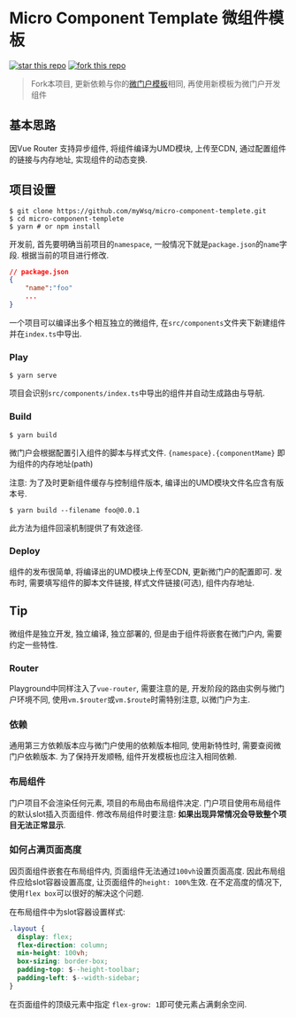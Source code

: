 # Micro Component Template 微组件模板

[![star this repo](http://githubbadges.com/star.svg?user=myWsq&repo=micro-component-template&style=default)](https://github.com/myWsq/micro-component-template)
[![fork this repo](http://githubbadges.com/fork.svg?user=myWsq&repo=micro-component-template&style=default)](https://github.com/myWsq/micro-component-template/fork)

> Fork本项目, 更新依赖与你的[微门户模板](https://github.com/myWsq/micro-portal-template)相同, 再使用新模板为微门户开发组件

## 基本思路

因Vue Router 支持异步组件, 将组件编译为UMD模块, 上传至CDN, 通过配置组件的链接与内存地址, 实现组件的动态变换.


## 项目设置
```shell
$ git clone https://github.com/myWsq/micro-component-templete.git
$ cd micro-component-templete
$ yarn # or npm install
```
开发前, 首先要明确当前项目的`namespace`, 一般情况下就是`package.json`的`name`字段. 根据当前的项目进行修改.

```json
// package.json
{
    "name":"foo"
    ...
}
```

一个项目可以编译出多个相互独立的微组件, 在`src/components`文件夹下新建组件并在`index.ts`中导出.

### Play

```shell
$ yarn serve
```

项目会识别`src/components/index.ts`中导出的组件并自动生成路由与导航.

### Build

```shell
$ yarn build
```
微门户会根据配置引入组件的脚本与样式文件. `{namespace}.{componentMame}` 即为组件的内存地址(path)

注意: 为了及时更新组件缓存与控制组件版本, 编译出的UMD模块文件名应含有版本号.

```shell
$ yarn build --filename foo@0.0.1
```

此方法为组件回滚机制提供了有效途径.

### Deploy

组件的发布很简单, 将编译出的UMD模块上传至CDN, 更新微门户的配置即可. 发布时, 需要填写组件的脚本文件链接, 样式文件链接(可选), 组件内存地址.

## Tip

微组件是独立开发, 独立编译, 独立部署的, 但是由于组件将嵌套在微门户内, 需要约定一些特性.

### Router

Playground中同样注入了`vue-router`, 需要注意的是, 开发阶段的路由实例与微门户环境不同, 使用`vm.$router`或`vm.$route`时需特别注意, 以微门户为主.

### 依赖

通用第三方依赖版本应与微门户使用的依赖版本相同, 使用新特性时, 需要查阅微门户依赖版本. 为了保持开发顺畅, 组件开发模板也应注入相同依赖.


### 布局组件

门户项目不会渲染任何元素, 项目的布局由布局组件决定. 门户项目使用布局组件的默认slot插入页面组件. 修改布局组件时要注意: **如果出现异常情况会导致整个项目无法正常显示**.

### 如何占满页面高度

因页面组件嵌套在布局组件内, 页面组件无法通过`100vh`设置页面高度. 因此布局组件应给slot容器设置高度, 让页面组件的`height: 100%`生效. 在不定高度的情况下, 使用`flex box`可以很好的解决这个问题.

在布局组件中为slot容器设置样式:

```css
.layout {
  display: flex;
  flex-direction: column;
  min-height: 100vh;
  box-sizing: border-box;
  padding-top: $--height-toolbar;
  padding-left: $--width-sidebar;
}
```

在页面组件的顶级元素中指定 `flex-grow: 1`即可使元素占满剩余空间. 